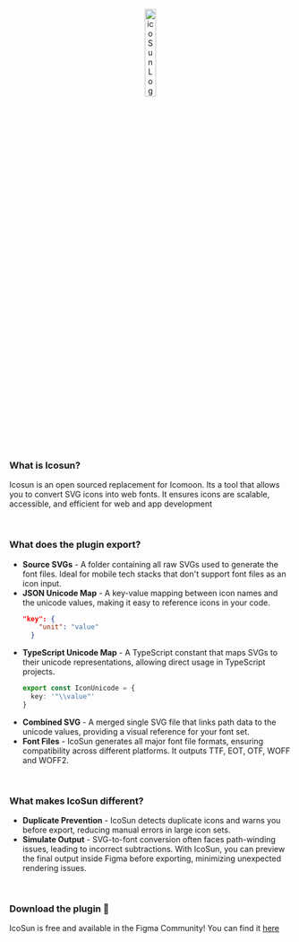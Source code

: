 <p align="center">
<img width="20%" margin="0 auto" alt="icoSunLogo" src="https://github.com/user-attachments/assets/6753973c-1e67-451f-a9a4-a31542401187">
</p>

<h3>What is Icosun?</h3>
<p>Icosun is an open sourced replacement for Icomoon. Its a tool that allows you to convert SVG icons into web fonts. It ensures icons are scalable, accessible, and efficient for web and app development</p></br>

<h3>What does the plugin export?</h3>
<ul>
<li><b>Source SVGs</b> - A folder containing all raw SVGs used to generate the font files. Ideal for mobile tech stacks that don't support font files as an icon input.</li>
<li><b>JSON Unicode Map</b> - A key-value mapping between icon names and the unicode values, making it easy to reference icons in your code.
 
```json
"key": {
    "unit": "value"
  }
```
</li>
<li><b>TypeScript Unicode Map</b> - A TypeScript constant that maps SVGs to their unicode representations, allowing direct usage in TypeScript projects.</li>

```typescript
export const IconUnicode = {
  key: '"\\value"'
}
```
<li><b>Combined SVG</b> - A merged single SVG file that links path data to the unicode values, providing a visual reference for your font set.</li>
<li><b>Font Files</b> - IcoSun generates all major font file formats, ensuring compatibility across different platforms. It outputs TTF, EOT, OTF, WOFF and WOFF2.</li>
</ul>
</br>

<h3>What makes IcoSun different?</h3>
<p>
<ul>
  <li><b>Duplicate Prevention</b> - IcoSun detects duplicate icons and warns you before export, reducing manual errors in large icon sets.</li>
  <li><b>Simulate Output</b> - SVG-to-font conversion often faces path-winding issues, leading to incorrect subtractions. With IcoSun, you can preview the final output inside Figma before exporting, minimizing unexpected rendering issues.</li>
</ul>
</p>
</br>

<h3>Download the plugin 💫</h3>
<p>IcoSun is free and available in the Figma Community! 
You can find it <a href="https://www.figma.com/community/plugin/1467011906114601157/icosun">here</a></p>

